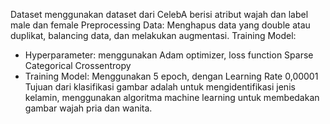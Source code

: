 Dataset menggunakan dataset dari CelebA berisi atribut wajah dan label male dan female
Preprocessing Data: Menghapus data yang double atau duplikat, balancing data, dan melakukan augmentasi.
Training Model: 
- Hyperparameter: menggunakan Adam optimizer, loss function Sparse Categorical Crossentropy
- Training Model: Menggunakan 5 epoch, dengan Learning Rate 0,00001
Tujuan dari klasifikasi gambar adalah untuk mengidentifikasi jenis kelamin, menggunakan algoritma machine learning untuk membedakan gambar wajah pria dan wanita.
